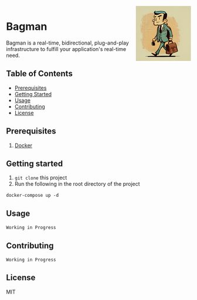 <img width="150" src="assets/bagman.png" alt="Bagman's Logo" align="right"/>

# Bagman 

Bagman is a real-time, bidirectional, plug-and-play infrastructure to fulfill your application's real-time need.

## Table of Contents
- [Prerequisites](#prerequisites)
- [Getting Started](#getting-started)
- [Usage](#usage)
- [Contributing](#contributing)
- [License](#license)

## Prerequisites
1. [Docker](https://docker.com)

## Getting started

1. `git clone` this project
2. Run the following in the root directory of the project
```shell
docker-compose up -d
```
## Usage 
```
Working in Progress
```

## Contributing
```
Working in Progress
```

## License

MIT



